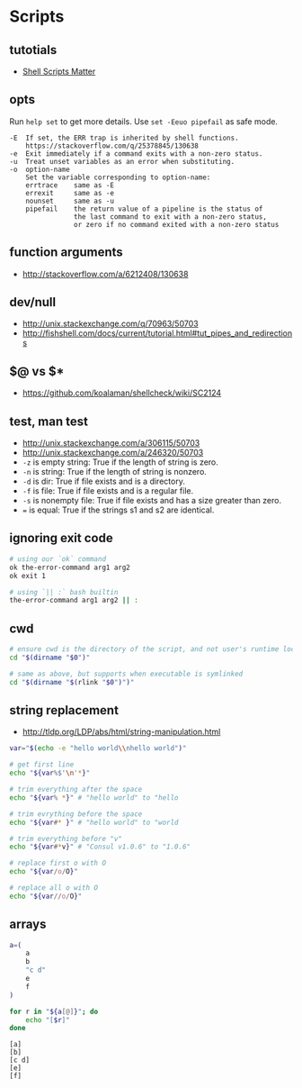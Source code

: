 # Scripts

## tutotials

- [Shell Scripts Matter](https://dev.to/thiht/shell-scripts-matter)


## opts

Run `help set` to get more details. Use `set -Eeuo pipefail` as safe mode.

``` text
-E  If set, the ERR trap is inherited by shell functions.
    https://stackoverflow.com/q/25378845/130638
-e  Exit immediately if a command exits with a non-zero status.
-u  Treat unset variables as an error when substituting.
-o  option-name
    Set the variable corresponding to option-name:
    errtrace    same as -E
    errexit     same as -e
    nounset     same as -u
    pipefail    the return value of a pipeline is the status of
                the last command to exit with a non-zero status,
                or zero if no command exited with a non-zero status
```


## function arguments

- http://stackoverflow.com/a/6212408/130638


## dev/null

- http://unix.stackexchange.com/q/70963/50703
- http://fishshell.com/docs/current/tutorial.html#tut_pipes_and_redirections


## $@ vs $*

- https://github.com/koalaman/shellcheck/wiki/SC2124


## test, man test

- http://unix.stackexchange.com/a/306115/50703
- http://unix.stackexchange.com/a/246320/50703
- `-z` is empty string: True if the length of string is zero.
- `-n` is string: True if the length of string is nonzero.
- `-d` is dir: True if file exists and is a directory.
- `-f` is file: True if file exists and is a regular file.
- `-s` is nonempty file: True if file exists and has a size greater than zero.
- `=` is equal: True if the strings s1 and s2 are identical.


## ignoring exit code

``` bash
# using our `ok` command
ok the-error-command arg1 arg2
ok exit 1

# using `|| :` bash builtin
the-error-command arg1 arg2 || :
```


## cwd

``` bash
# ensure cwd is the directory of the script, and not user's runtime location
cd "$(dirname "$0")"

# same as above, but supports when executable is symlinked
cd "$(dirname "$(rlink "$0")")"
```


## string replacement

- http://tldp.org/LDP/abs/html/string-manipulation.html

``` bash
var="$(echo -e "hello world\\nhello world")"

# get first line
echo "${var%$'\n'*}"

# trim everything after the space
echo "${var% *}" # "hello world" to "hello

# trim evrything before the space
echo "${var#* }" # "hello world" to "world

# trim everything before "v"
echo "${var#*v}" # "Consul v1.0.6" to "1.0.6"

# replace first o with O
echo "${var/o/O}"

# replace all o with O
echo "${var//o/O}"

```


## arrays

``` bash
a=(
    a
    b
    "c d"
    e
    f
)

for r in "${a[@]}"; do
    echo "[$r]"
done
```

```
[a]
[b]
[c d]
[e]
[f]
```
